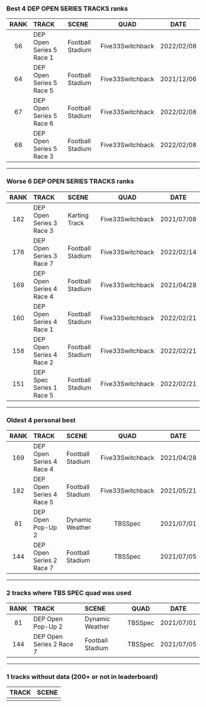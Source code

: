 ### Best 4 DEP OPEN SERIES TRACKS ranks
|RANK|TRACK|SCENE|QUAD|DATE|
|:---:|:---|:---|:---:|:---:|
|56|DEP Open Series 5 Race 1|Football Stadium|Five33Switchback|2022/02/08|
|64|DEP Open Series 5 Race 5|Football Stadium|Five33Switchback|2021/12/06|
|67|DEP Open Series 5 Race 6|Football Stadium|Five33Switchback|2022/02/08|
|68|DEP Open Series 5 Race 3|Football Stadium|Five33Switchback|2022/02/08|
---
### Worse 6 DEP OPEN SERIES TRACKS ranks
|RANK|TRACK|SCENE|QUAD|DATE|
|:---:|:---|:---|:---:|:---:|
|182|DEP Open Series 3 Race 3|Karting Track|Five33Switchback|2021/07/08|
|176|DEP Open Series 3 Race 7|Football Stadium|Five33Switchback|2022/02/14|
|169|DEP Open Series 4 Race 4|Football Stadium|Five33Switchback|2021/04/28|
|160|DEP Open Series 4 Race 1|Football Stadium|Five33Switchback|2022/02/21|
|158|DEP Open Series 4 Race 2|Football Stadium|Five33Switchback|2022/02/21|
|151|DEP Spec Series 1 Race 5|Football Stadium|Five33Switchback|2022/02/21|
---
### Oldest 4 personal best
|RANK|TRACK|SCENE|QUAD|DATE|
|:---:|:---|:---|:---:|:---:|
|169|DEP Open Series 4 Race 4|Football Stadium|Five33Switchback|2021/04/28|
|182|DEP Open Series 4 Race 5|Football Stadium|Five33Switchback|2021/05/21|
|81|DEP Open Pop-Up 2|Dynamic Weather|TBSSpec|2021/07/01|
|144|DEP Open Series 2 Race 7|Football Stadium|TBSSpec|2021/07/05|
---
### 2 tracks where TBS SPEC quad was used
|RANK|TRACK|SCENE|QUAD|DATE|
|:---:|:---|:---|:---:|:---:|
|81|DEP Open Pop-Up 2|Dynamic Weather|TBSSpec|2021/07/01|
|144|DEP Open Series 2 Race 7|Football Stadium|TBSSpec|2021/07/05|
---
### 1 tracks without data (200+ or not in leaderboard)
|TRACK|SCENE|
|:---|:---|
|||
